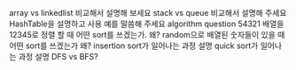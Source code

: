 array vs linkedlist 비교해서 설명해 보세요
stack vs queue 비교해서 설명해 주세요
HashTable을 설명하고 사용 예를 말씀해 주세요
algorithm question
54321 배열을 12345로 정렬 할 때 어떤 sort를 쓰겠는가. 왜?
random으로 배열된 숫자들이 있을 때 어떤 sort를 쓰겠는가 왜?
insertion sort가 일어나는 과정 설명
quick sort가 일어나는 과정 설명
DFS vs BFS?